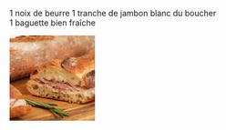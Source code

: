 1 noix de beurre
1 tranche de jambon blanc du boucher   
1 baguette bien fraîche   

![un titre](./jambon_beurre.webp)